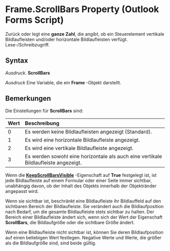 
# Frame.ScrollBars Property (Outlook Forms Script)

Zurück oder legt eine  **ganze Zahl**, die angibt, ob ein Steuerelement vertikale Bildlaufleisten und/oder horizontale Bildlaufleisten verfügt. Lese-/Schreibzugriff.


## Syntax

 _Ausdruck_. **ScrollBars**

 _Ausdruck_ Eine Variable, die ein **Frame** -Objekt darstellt.


## Bemerkungen

Die Einstellungen für  **ScrollBars** sind:



|**Wert**|**Beschreibung**|
|:-----|:-----|
|0|Es werden keine Bildlaufleisten angezeigt (Standard).|
|1|Es wird eine horizontale Bildlaufleiste angezeigt.|
|2|Es wird eine vertikale Bildlaufleiste angezeigt.|
|3|Es werden sowohl eine horizontale als auch eine vertikale Bildlaufleiste angezeigt.|
Wenn die  **[KeepScrollBarsVisible](adc2bda2-6e7f-cd02-c6ca-f2976250fd60.md)** -Eigenschaft auf **True** festgelegt ist, ist jede Bildlaufleiste auf einem Formular oder einer Seite immer sichtbar, unabhängig davon, ob der Inhalt des Objekts innerhalb der Objektränder angepasst wird.

Wenn sie sichtbar ist, beschränkt eine Bildlaufleiste ihr Bildlauffeld auf den sichtbaren Bereich der Bildlaufleiste. Sie verändert auch die Bildlaufposition nach Bedarf, um die gesamte Bildlaufleiste stets sichtbar zu halten. Der Bereich einer Bildlaufleiste ändert sich, wenn sich der Wert der Eigenschaft  **ScrollBars**, die Bildlaufgröße oder die sichtbare Größe ändert.

Wenn eine Bildlaufleiste nicht sichtbar ist, können Sie deren Bildlaufposition auf einen beliebigen Wert festlegen. Negative Werte und Werte, die größer als die Bildlaufgröße sind, sind beide gültig.


